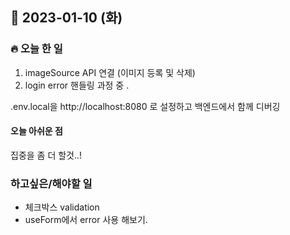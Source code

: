 ## 📆 2023-01-10 (화)

### 🔥 오늘 한 일 <br>

1. imageSource API 연결 (이미지 등록 및 삭제)
2. login error 핸들링 과정 중 . 

.env.local을 http://localhost:8080 로 설정하고 백엔드에서 함께 디버깅 

#### 오늘 아쉬운 점 

집중을 좀 더 할것..! 


### 하고싶은/해야할 일 

- 체크박스 validation 
- useForm에서 error 사용 해보기. 
